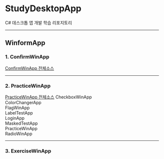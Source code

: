 # StudyDesktopApp
C# 데스크톱 앱 개발 학습 리포지토리


-------------------------------------
## WinformApp
### 1. ConfirmWinApp
[ConfirmWinApp 전체소스](https://github.com/taekyom/StudyDesktopApp/tree/main/WinformApp/ConfirmWinApp)

-------------------------------------
### 2. PracticeWinApp
[PracticeWinApp 전체소스](https://github.com/taekyom/StudyDesktopApp/tree/main/WinformApp/PracticeWinApp)
CheckboxWinApp </br>
ColorChangerApp </br>
FlagWinApp </br>
LabelTestApp </br>
LoginApp </br>
MaskedTestApp </br>
PracticeWinApp </br>
RadioWinApp </br>

-------------------------------------
### 3. ExerciseWinApp
